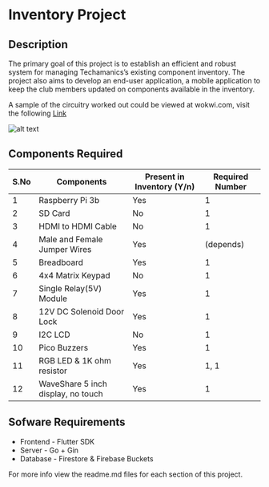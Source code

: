 # Inventory Project

## Description 
The primary goal of this project is to establish an efficient and robust system for managing Techamanics’s existing component inventory. The project also aims to develop an end-user application, a mobile application to keep the club members updated on components available in the inventory. 

A sample of the circuitry worked out could be viewed at wokwi.com, visit the following 
[Link](https://wokwi.com/projects/403905038938665985)

![alt text](assets/InventoryProject.jpg)


## Components Required
| S.No | Components                        | Present in Inventory (Y/n) | Required Number |
|------|-----------------------------------|----------------------------|-----------------|
| 1    | Raspberry Pi 3b                   | Yes                        | 1               |
| 2    | SD Card                           | No                         | 1               |
| 3    | HDMI to HDMI Cable                | No                         | 1               |
| 4    | Male and Female Jumper Wires      | Yes                        | (depends)       |
| 5    | Breadboard                        | Yes                        | 1               |
| 6    | 4x4 Matrix Keypad                 | No                         | 1               |
| 7    | Single Relay(5V) Module           | Yes                        | 1               |
| 8    | 12V DC Solenoid Door Lock         | Yes                        | 1               |
| 9    | I2C LCD                           | No                         | 1               |
| 10   | Pico Buzzers                      | Yes                        | 1               |
| 11   | RGB LED & 1K ohm resistor         | Yes                        | 1, 1            |
| 12   | WaveShare 5 inch display, no touch| Yes                        | 1               |


## Sofware Requirements
 - Frontend - Flutter SDK
 - Server - Go + Gin
 - Database - Firestore & Firebase Buckets

For more info view the readme.md files for each section of this project.
